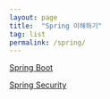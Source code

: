 ```yaml
---
layout: page 
title:  "Spring 이해하기"
tag: list
permalink: /spring/
---
```


[Spring Boot][spring boot]

[Spring Security][spring security]

[spring security]: https://m0mf.github.io/spring/security/2024/04/03/spring-security.html
[spring boot]: https://m0mf.github.io/spring/boot/2025/04/15/spring-boot.html